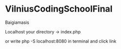 # VilniusCodingSchoolFinal
Baigiamasis



Localhost your directory -> index.php

or write php -S localhost:8080 in terminal and click link
